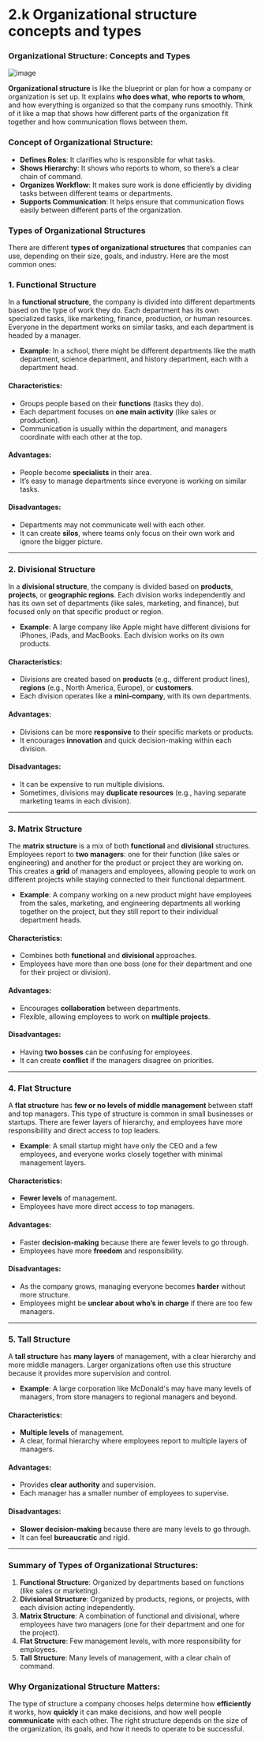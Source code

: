 # 2.k Organizational structure concepts and types
### Organizational Structure: Concepts and Types
![image](https://github.com/user-attachments/assets/f70cc82a-8db2-42a8-a735-e73ce9d71bba)


**Organizational structure** is like the blueprint or plan for how a company or organization is set up. It explains **who does what**, **who reports to whom**, and how everything is organized so that the company runs smoothly. Think of it like a map that shows how different parts of the organization fit together and how communication flows between them.

### Concept of Organizational Structure:
- **Defines Roles**: It clarifies who is responsible for what tasks.
- **Shows Hierarchy**: It shows who reports to whom, so there’s a clear chain of command.
- **Organizes Workflow**: It makes sure work is done efficiently by dividing tasks between different teams or departments.
- **Supports Communication**: It helps ensure that communication flows easily between different parts of the organization.

### Types of Organizational Structures

There are different **types of organizational structures** that companies can use, depending on their size, goals, and industry. Here are the most common ones:

### 1. **Functional Structure**
In a **functional structure**, the company is divided into different departments based on the type of work they do. Each department has its own specialized tasks, like marketing, finance, production, or human resources. Everyone in the department works on similar tasks, and each department is headed by a manager.

- **Example**: In a school, there might be different departments like the math department, science department, and history department, each with a department head.

#### Characteristics:
- Groups people based on their **functions** (tasks they do).
- Each department focuses on **one main activity** (like sales or production).
- Communication is usually within the department, and managers coordinate with each other at the top.

#### Advantages:
- People become **specialists** in their area.
- It’s easy to manage departments since everyone is working on similar tasks.

#### Disadvantages:
- Departments may not communicate well with each other.
- It can create **silos**, where teams only focus on their own work and ignore the bigger picture.

---

### 2. **Divisional Structure**
In a **divisional structure**, the company is divided based on **products**, **projects**, or **geographic regions**. Each division works independently and has its own set of departments (like sales, marketing, and finance), but focused only on that specific product or region.

- **Example**: A large company like Apple might have different divisions for iPhones, iPads, and MacBooks. Each division works on its own products.

#### Characteristics:
- Divisions are created based on **products** (e.g., different product lines), **regions** (e.g., North America, Europe), or **customers**.
- Each division operates like a **mini-company**, with its own departments.

#### Advantages:
- Divisions can be more **responsive** to their specific markets or products.
- It encourages **innovation** and quick decision-making within each division.

#### Disadvantages:
- It can be expensive to run multiple divisions.
- Sometimes, divisions may **duplicate resources** (e.g., having separate marketing teams in each division).

---

### 3. **Matrix Structure**
The **matrix structure** is a mix of both **functional** and **divisional** structures. Employees report to **two managers**: one for their function (like sales or engineering) and another for the product or project they are working on. This creates a **grid** of managers and employees, allowing people to work on different projects while staying connected to their functional department.

- **Example**: A company working on a new product might have employees from the sales, marketing, and engineering departments all working together on the project, but they still report to their individual department heads.

#### Characteristics:
- Combines both **functional** and **divisional** approaches.
- Employees have more than one boss (one for their department and one for their project or division).

#### Advantages:
- Encourages **collaboration** between departments.
- Flexible, allowing employees to work on **multiple projects**.

#### Disadvantages:
- Having **two bosses** can be confusing for employees.
- It can create **conflict** if the managers disagree on priorities.

---

### 4. **Flat Structure**
A **flat structure** has **few or no levels of middle management** between staff and top managers. This type of structure is common in small businesses or startups. There are fewer layers of hierarchy, and employees have more responsibility and direct access to top leaders.

- **Example**: A small startup might have only the CEO and a few employees, and everyone works closely together with minimal management layers.

#### Characteristics:
- **Fewer levels** of management.
- Employees have more direct access to top managers.

#### Advantages:
- Faster **decision-making** because there are fewer levels to go through.
- Employees have more **freedom** and responsibility.

#### Disadvantages:
- As the company grows, managing everyone becomes **harder** without more structure.
- Employees might be **unclear about who’s in charge** if there are too few managers.

---

### 5. **Tall Structure**
A **tall structure** has **many layers** of management, with a clear hierarchy and more middle managers. Larger organizations often use this structure because it provides more supervision and control.

- **Example**: A large corporation like McDonald's may have many levels of managers, from store managers to regional managers and beyond.

#### Characteristics:
- **Multiple levels** of management.
- A clear, formal hierarchy where employees report to multiple layers of managers.

#### Advantages:
- Provides **clear authority** and supervision.
- Each manager has a smaller number of employees to supervise.

#### Disadvantages:
- **Slower decision-making** because there are many levels to go through.
- It can feel **bureaucratic** and rigid.

---

### Summary of Types of Organizational Structures:
1. **Functional Structure**: Organized by departments based on functions (like sales or marketing).
2. **Divisional Structure**: Organized by products, regions, or projects, with each division acting independently.
3. **Matrix Structure**: A combination of functional and divisional, where employees have two managers (one for their department and one for the project).
4. **Flat Structure**: Few management levels, with more responsibility for employees.
5. **Tall Structure**: Many levels of management, with a clear chain of command.

### Why Organizational Structure Matters:
The type of structure a company chooses helps determine how **efficiently** it works, how **quickly** it can make decisions, and how well people **communicate** with each other. The right structure depends on the size of the organization, its goals, and how it needs to operate to be successful.
